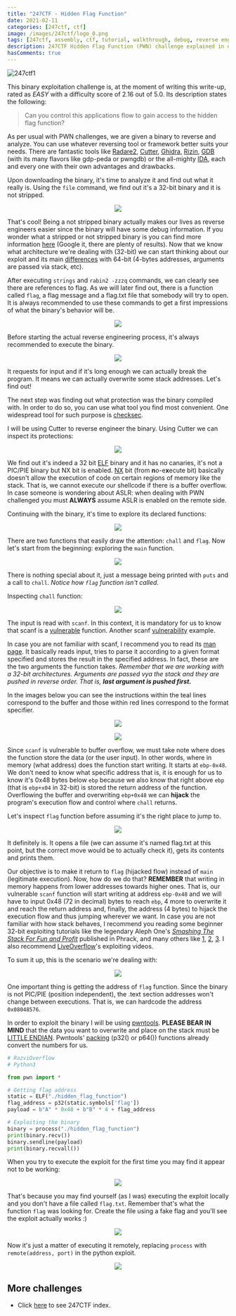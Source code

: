 ```yaml
---
title: "247CTF - Hidden Flag Function"
date: 2021-02-11
categories: [247ctf, ctf]
image: /images/247ctf/logo_0.png
tags: [247ctf, assembly, ctf, tutorial, walkthrough, debug, reverse engineering, exploiting, pwn, binary exploitation, hidden flag function]
description: 247CTF Hidden Flag Function (PWN) challenge explained in detail. We will see how to solve the challenge and understand the underlying concepts.
hasComments: true
---
```


![247ctf1](/images/247ctf/pwnable/hidden_flag_function/description.png)

This binary exploitation challenge is, at the moment of writing this write-up, rated as *EASY* with a difficulty score of 2.16 out of 5.0. Its description states the following:

> Can you control this applications flow to gain access to the hidden flag function?

As per usual with PWN challenges, we are given a binary to reverse and analyze. You can use whatever reversing tool or framework better suits your needs. There are fantastic tools like [Radare2](https://rada.re/n/), [Cutter](https://cutter.re/), [Ghidra](https://ghidra-sre.org/), [Rizin](https://rizin.re/), [GDB](https://www.gnu.org/software/gdb/) (with its many flavors like gdp-peda or pwngdb) or the all-mighty [IDA](https://www.hex-rays.com/products/ida/), each and every one with their own advantages and drawbacks. 

Upon downloading the binary, it's time to analyze it and find out what it really is. Using the `file` command, we find out it's a <yellow>32-bit</yellow> binary and it is <yellow>not stripped</yellow>. 

<p align="center">
	<img src="/images/247ctf/pwnable/hidden_flag_function/file_command.png">
</p>

That's cool! Being a not stripped binary actually makes our lives as reverse engineers easier since the binary will have some debug information. If you wonder what a stripped or not stripped binary is you can find more information [here](https://stackoverflow.com/questions/22682151/difference-between-a-stripped-binary-and-a-non-stripped-binary-in-linux#:~:text=1%20Answer&text=Although%20you%20have%20found%20your,debugging%20information%20built%20into%20it.&text=Whereas%20Strip%20binaries%20generally%20remove,the%20size%20of%20the%20exe.) (Google it, there are plenty of results). Now that we know what architecture we're dealing with (32-bit) we can start thinking about our exploit and its main [differences](https://security.stackexchange.com/questions/169291/x32-vs-x64-reverse-engineering-and-exploit-development) with 64-bit (4-bytes addresses, arguments are passed via stack, etc).

After executing `strings` and `rabin2 -zzzq` commands, we can clearly see there are references to flag. As we will later find out, there is a function called `flag`, a flag message and a flag.txt file that somebody will try to open. It is always recommended to use these commands to get a first impressions of what the binary's behavior will be.

<p align="center">
	<img src="/images/247ctf/pwnable/hidden_flag_function/strings_rabin2_command.png">
</p>

Before starting the actual reverse engineering process, it's always recommended to execute the binary.

<p align="center">
	<img src="/images/247ctf/pwnable/hidden_flag_function/1st_execution.png">
</p>

It requests for input and if it's long enough we can actually break the program. It means we can actually overwrite some stack addresses. Let's find out!

The next step was finding out what protection was the binary compiled with. In order to do so, you can use what tool you find most convenient. One widespread tool for such purpose is [checksec](https://github.com/slimm609/checksec.sh).

I will be using Cutter to reverse engineer the binary. Using Cutter we can inspect its protections:

<p align="center">
	<img src="/images/247ctf/pwnable/hidden_flag_function/protections.png">
</p>

We find out it's indeed a 32 bit [ELF](https://es.wikipedia.org/wiki/Executable_and_Linkable_Format) binary and it has no canaries, it's not a PIC/PIE binary but NX bit is enabled. [NX](https://en.wikipedia.org/wiki/NX_bit) bit (from **n**o-e**x**ecute bit) basically doesn't allow the execution of code on certain regions of memory like the stack. That is, we cannot execute our shellcode if there is a buffer overflow. In case someone is wondering about ASLR: when dealing with PWN challenged you must **ALWAYS** assume ASLR is enabled on the remote side. 

Continuing with the binary, it's time to explore its declared functions:

<p align="center">
	<img src="/images/247ctf/pwnable/hidden_flag_function/functions.png">
</p>

There are two functions that easily draw the attention: `chall` and `flag`. Now let's start from the beginning: exploring the `main` function.

<p align="center">
	<img src="/images/247ctf/pwnable/hidden_flag_function/main.png">
</p>

There is nothing special about it, just a message being printed with `puts` and a call to `chall`. *Notice how `flag` function isn't called.* 

Inspecting `chall` function:

<p align="center">
	<img src="/images/247ctf/pwnable/hidden_flag_function/chall_function.png">
</p>

The input is read with `scanf`. In this context, it is mandatory for us to know that scanf is a [vulnerable](https://stackoverflow.com/questions/1621394/how-to-prevent-scanf-causing-a-buffer-overflow-in-c) function. Another scanf [vulnerability](https://dhavalkapil.com/blogs/Buffer-Overflow-Exploit/) example.

In case you are not familiar with scanf, I recommend you to read its [man page](https://man7.org/linux/man-pages/man3/scanf.3.html). It basically reads input, tries to parse it according to a given format specified and stores the result in the specified address. In fact, these are the two arguments the function takes. *Remember that we are working with a 32-bit architectures. Arguments are passed vya the stack and they are pushed in reverse order. That is, **last argument is pushed first.***

In the images below you can see the instructions within the <blue>teal</blue> lines correspond to the buffer and those within <red>red</red> lines correspond to the format specifier. 

<p align="center">
	<img src="/images/247ctf/pwnable/hidden_flag_function/variables_0.png">
</p>

<p align="center">
	<img src="/images/247ctf/pwnable/hidden_flag_function/variables_1.png">
</p>

Since `scanf` is vulnerable to buffer overflow, we must take note where does the function store the data (or the user input). In other words, where in memory (what address) does the function start writing. It starts at `ebp-0x48`. We don't need to know what specific address that is, it is enough for us to know it's 0x48 bytes below `ebp` because we also know that right above `ebp` (that is `ebp+x04` <yellow>in 32-bit</yellow>) is stored the return address of the function. Overflowing the buffer and overwriting `ebp+0x48`  we can **<gold>hijack</gold>** the program's execution flow and control where `chall` returns. 

Let's inspect `flag` function before assuming it's the right place to jump to.

<p align="center">
	<img src="/images/247ctf/pwnable/hidden_flag_function/flag_function.png">
</p>

It definitely is. It opens a file (we can assume it's named flag.txt at this point, but the correct move would be to actually check it), gets its contents and prints them.

Our objective is to make it return to `flag` (hijacked flow) instead of `main` (legitimate execution). Now, how do we do that? **REMEMBER** that <yellow>writing</yellow> in memory happens from <red>lower addresses towards higher ones</red>. That is, our vulnerable `scanf` function will start writing at address `ebp-0x48` and we will have to input <orange>0x48</orange> (72 in decimal) bytes to reach `ebp`, <orange>4 more</orange> to overwrite it and reach the return address and, finally, the address (4 bytes) to hijack the execution flow and thus jumping wherever we want. In case you are not familiar with how stack behaves, I recommend you reading some beginner 32-bit exploiting tutorials like the legendary Aleph One's *[Smashing The Stack For Fun and Profit](http://phrack.org/issues/49/14.html)* published in Phrack, and many others like [1](https://www.exploit-db.com/docs/english/28475-linux-stack-based-buffer-overflows.pdf), [2](https://www.corelan.be/index.php/2009/07/19/exploit-writing-tutorial-part-1-stack-based-overflows/), [3](https://dhavalkapil.com/blogs/Buffer-Overflow-Exploit/). I also recommend [LiveOverflow](https://www.youtube.com/watch?v=iyAyN3GFM7A&list=PLhixgUqwRTjxglIswKp9mpkfPNfHkzyeN&ab_channel=LiveOverflow)'s exploiting videos. 

To sum it up, this is the scenario we're dealing with:

<p align="center">
	<img src="/images/247ctf/pwnable/hidden_flag_function/stack_behavior.png">
</p>

One important thing is getting the address of `flag` function. Since the binary is not PIC/PIE (position independent), the .text section addresses won't change between executions. That is, we can hardcode the address `0x08048576`. 

In order to exploit the binary I will be using [pwntools](https://github.com/Gallopsled/pwntools). **<red>PLEASE BEAR IN MIND</red>** that the data you want to overwrite and place on the stack must be [LITTLE ENDIAN](https://stackoverflow.com/questions/25938669/is-little-endian-a-byte-or-bit-order-in-x86-architecture#:~:text=IA%2D32%20processors%20are%20%E2%80%9Clittle,from%20the%20least%20significant%20byte.&text=In%20computing%2C%20memory%20commonly%20stores,8%2Dbit%20units%20called%20bytes.). Pwntools' [packing](https://docs.pwntools.com/en/stable/util/packing.html) (p32() or p64()) functions already convert the numbers for us.

```python
# RazviOverflow
# Python3

from pwn import *

# Getting flag address
static = ELF("./hidden_flag_function")
flag_address = p32(static.symbols['flag'])
payload = b"A" * 0x48 + b"B" * 4 + flag_address

# Exploiting the binary
binary = process("./hidden_flag_function")
print(binary.recv())
binary.sendline(payload)
print(binary.recvall())
```
When you try to execute the exploit for the first time you may find it appear not to be working:
<p align="center">
	<img src="/images/247ctf/pwnable/hidden_flag_function/execution_0.png">
</p>

That's because you may find yourself (as I was) executing the exploit locally and you don't have a file called `flag.txt`. Remember that's what the function `flag` was looking for. Create the file using a fake flag and you'll see the exploit actually works :)

<p align="center">
	<img src="/images/247ctf/pwnable/hidden_flag_function/execution_1.png">
</p>

Now it's just a matter of executing it remotely, replacing `process` with `remote(address, port)` in the python exploit.

<p align="center">
	<img src="/images/247ctf/pwnable/hidden_flag_function/exploited.png">
</p>

## More challenges
* Click [here](/247ctf) to see 247CTF index.